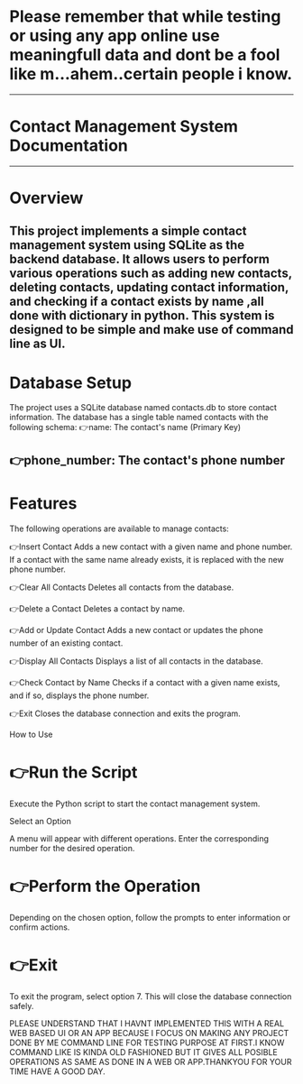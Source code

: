 # Please remember that while testing or using any app online use meaningfull data and dont be a fool like m...ahem..certain people i know.
__________________________________________________________________________________________________________________________
# Contact Management System Documentation
__________________________________________________________________________________________________________________________
# Overview

This project implements a simple contact management system using SQLite as the backend database. It allows users to perform various operations such as adding new contacts, deleting contacts, updating contact information, and checking if a contact exists by name ,all done with dictionary in python. This system is designed to be simple and make use of command line as UI.
--------------------------------------------------------------------------------------------------------------------------

# Database Setup
The project uses a SQLite database named contacts.db to store contact information. The database has a single table named contacts with the following schema:
👉name: The contact's name (Primary Key)

👉phone_number: The contact's phone number
--------------------------------------------------------------------------------------------------------------------------
# Features
The following operations are available to manage contacts:

👉Insert Contact
Adds a new contact with a given name and phone number. If a contact with the same name already exists, it is replaced with the new phone number.

👉Clear All Contacts
Deletes all contacts from the database.

👉Delete a Contact
Deletes a contact by name.

👉Add or Update Contact
Adds a new contact or updates the phone number of an existing contact.

👉Display All Contacts
Displays a list of all contacts in the database.

👉Check Contact by Name
Checks if a contact with a given name exists, and if so, displays the phone number.

👉Exit
Closes the database connection and exits the program.

How to Use

# 👉Run the Script
Execute the Python script to start the contact management system.

Select an Option

A menu will appear with different operations. Enter the corresponding number for the desired operation.

# 👉Perform the Operation

Depending on the chosen option, follow the prompts to enter information or confirm actions.

# 👉Exit
To exit the program, select option 7. This will close the database connection safely.


PLEASE UNDERSTAND THAT I HAVNT IMPLEMENTED THIS WITH A REAL WEB BASED UI OR AN APP BECAUSE I FOCUS ON MAKING ANY PROJECT DONE BY ME COMMAND LINE FOR TESTING PURPOSE AT FIRST.I KNOW COMMAND LIKE IS KINDA OLD FASHIONED BUT IT GIVES ALL POSIBLE OPERATIONS AS SAME AS DONE IN A WEB OR APP.THANKYOU FOR YOUR TIME HAVE A GOOD DAY.

